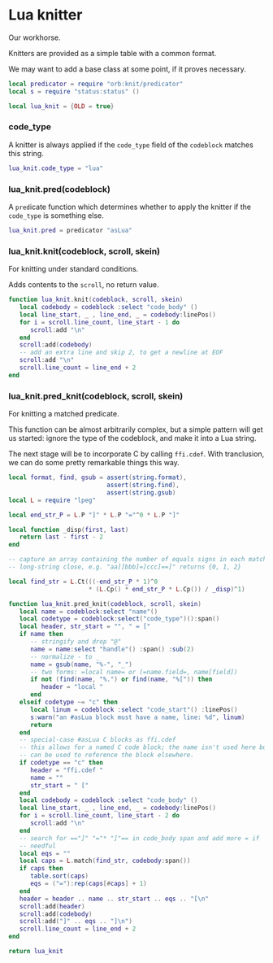 # Lua knitter


 Our workhorse\.

Knitters are provided as a simple table with a common format\.

We may want to add a base class at some point, if it proves necessary\.

```lua
local predicator = require "orb:knit/predicator"
local s = require "status:status" ()
```

```lua
local lua_knit = {OLD = true}
```


### code\_type

A knitter is always applied if the `code_type` field of the `codeblock`
matches this string\.

```lua
lua_knit.code_type = "lua"
```


### lua\_knit\.pred\(codeblock\)

A `pred`icate function which determines whether to apply the knitter if the
`code_type` is something else\.

```lua
lua_knit.pred = predicator "asLua"
```


### lua\_knit\.knit\(codeblock, scroll, skein\)

For knitting under standard conditions\.

Adds contents to the `scroll`, no return value\.

```lua
function lua_knit.knit(codeblock, scroll, skein)
   local codebody = codeblock :select "code_body" ()
   local line_start, _ , line_end, _ = codebody:linePos()
   for i = scroll.line_count, line_start - 1 do
      scroll:add "\n"
   end
   scroll:add(codebody)
   -- add an extra line and skip 2, to get a newline at EOF
   scroll:add "\n"
   scroll.line_count = line_end + 2
end
```


### lua\_knit\.pred\_knit\(codeblock, scroll, skein\)

For knitting a matched predicate\.

This function can be almost arbitrarily complex, but a simple pattern will get
us started: ignore the type of the codeblock, and make it into a Lua string\.

The next stage will be to incorporate C by calling `ffi.cdef`\.  With
tranclusion, we can do some pretty remarkable things this way\.

```lua
local format, find, gsub = assert(string.format),
                           assert(string.find),
                           assert(string.gsub)
local L = require "lpeg"

local end_str_P = L.P "]" * L.P "="^0 * L.P "]"

local function _disp(first, last)
   return last - first - 2
end

-- capture an array containing the number of equals signs in each matching
-- long-string close, e.g. "aa]]bbb]=]ccc]==]" returns {0, 1, 2}

local find_str = L.Ct(((-end_str_P * 1)^0
                      * (L.Cp() * end_str_P * L.Cp()) / _disp)^1)

function lua_knit.pred_knit(codeblock, scroll, skein)
   local name = codeblock:select "name"()
   local codetype = codeblock:select("code_type")():span()
   local header, str_start = "", " = ["
   if name then
      -- stringify and drop "@"
      name = name:select "handle"() :span() :sub(2)
      -- normalize - to _
      name = gsub(name, "%-", "_")
      -- two forms: =local name= or (=name.field=, name[field])
      if not (find(name, "%.") or find(name, "%[")) then
         header = "local "
      end
   elseif codetype ~= "c" then
      local linum = codeblock :select "code_start"() :linePos()
      s:warn("an #asLua block must have a name, line: %d", linum)
      return
   end
   -- special-case #asLua C blocks as ffi.cdef
   -- this allows for a named C code block; the name isn't used here but
   -- can be used to reference the block elsewhere.
   if codetype == "c" then
      header = "ffi.cdef "
      name = ""
      str_start = " ["
   end
   local codebody = codeblock :select "code_body" ()
   local line_start, _ , line_end, _ = codebody:linePos()
   for i = scroll.line_count, line_start - 2 do
      scroll:add "\n"
   end
   -- search for =="]" "="* "]"== in code_body span and add more = if
   -- needful
   local eqs = ""
   local caps = L.match(find_str, codebody:span())
   if caps then
      table.sort(caps)
      eqs = ("="):rep(caps[#caps] + 1)
   end
   header = header .. name .. str_start .. eqs .. "[\n"
   scroll:add(header)
   scroll:add(codebody)
   scroll:add("]" .. eqs .. "]\n")
   scroll.line_count = line_end + 2
end
```

```lua
return lua_knit
```
